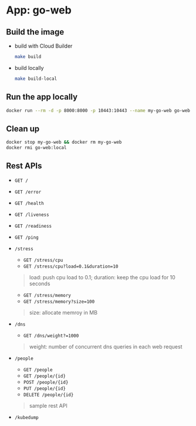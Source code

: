 # App: go-web

## Build the image

* build with Cloud Builder

  ```sh
  make build
  ```

* build locally

  ```sh
  make build-local
  ```

## Run the app locally

```sh
docker run --rm -d -p 8000:8000 -p 10443:10443 --name my-go-web go-web:local
```

## Clean up

```sh
docker stop my-go-web && docker rm my-go-web
docker rmi go-web:local
```

## Rest APIs

* `GET /`
* `GET /error`
* `GET /health`
* `GET /liveness`
* `GET /readiness`
* `GET /ping`

* `/stress`
  * `GET /stress/cpu`
  * `GET /stress/cpu?load=0.1&duration=10`
  > load: push cpu load to 0.1; duration: keep the cpu load for 10 seconds
  * `GET /stress/memory`
  * `GET /stress/memory?size=100`
  > size: allocate memroy in MB

* `/dns`
  * `GET /dns/weight?=1000`
  > weight: number of concurrent dns queries in each web request

* `/people`
  * `GET /people`
  * `GET /people/{id}`
  * `POST /people/{id}`
  * `PUT /people/{id}`
  * `DELETE /people/{id}`
  > sample rest API

* `/kubedump`